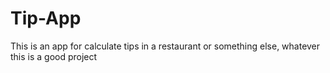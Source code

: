 # Tip-App
 This is an app for calculate tips in a restaurant or something else, whatever this is a good project 
